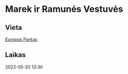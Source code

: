 # Marek ir Ramunės Vestuvės
## Vieta
[Europos Parkas](https://www.europosparkas.org/kontaktai-rekvizitai-ataskaitos/)
## Laikas
2022-05-20 13:30